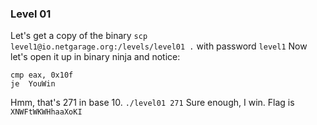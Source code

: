 ### Level 01
Let's get a copy of the binary
`scp level1@io.netgarage.org:/levels/level01 .` with password `level1`
Now let's open it up in binary ninja and notice:
```
cmp eax, 0x10f
je  YouWin
```
Hmm, that's 271 in base 10.
`./level01 271`
Sure enough, I win.
Flag is `XNWFtWKWHhaaXoKI`
